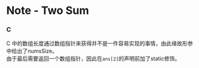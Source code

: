 # Note - Two Sum 

### C
C 中的数组长度通过数组指针来获得并不是一件容易实现的事情，由此缘故形参中给出了numsSize。  
由于最后需要返回一个数组指针，因此在`ans[2]`的声明前加了static修饰。